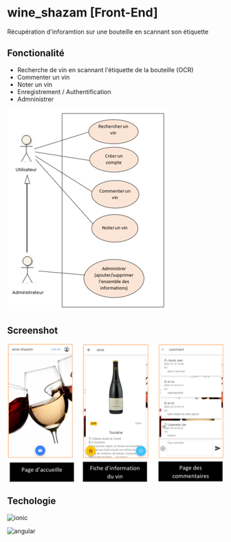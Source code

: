 # wine_shazam [Front-End]
Récupération d'inforamtion sur une bouteille en scannant son étiquette
## Fonctionalité
- Recherche de vin en scannant l'étiquette de la bouteille (OCR)
- Commenter un vin
- Noter un vin
- Enregistrement / Authentification
- Admninistrer

![diagramme de cas d'utilisation](diagramme_de_cas_d_utilisation_wineshazam.png)
## Screenshot

![screenxshot](screenshot_wineshazam.png)

## Techologie
![ionic](https://upload.wikimedia.org/wikipedia/commons/d/d1/Ionic_Logo.svg)

![angular](https://upload.wikimedia.org/wikipedia/commons/c/cf/Angular_full_color_logo.svg)
